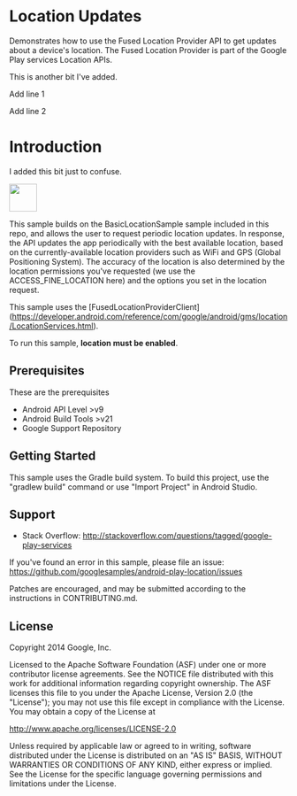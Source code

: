 Location Updates
================

Demonstrates how to use the Fused Location Provider API to get updates about a
device's location. The Fused Location Provider is part of the Google Play
services Location APIs.

This is another bit I've added.

Add line 1

Add line 2


Introduction
============
I added this bit just to confuse.<p><image width=50 height=50 src="./SailRight.png"></p>
This sample builds on the BasicLocationSample sample included in this repo,
and allows the user to request periodic location updates. In response, the API
updates the app periodically with the best available location, based on the
currently-available location providers such as WiFi and GPS (Global
Positioning System). The accuracy of the location is also determined by the
location permissions you've requested (we use the ACCESS_FINE_LOCATION here)
and the options you set in the location request.


This sample uses the
[FusedLocationProviderClient] (https://developer.android.com/reference/com/google/android/gms/location/LocationServices.html).

To run this sample, **location must be enabled**.


Prerequisites
--------------
These are the prerequisites

- Android API Level >v9
- Android Build Tools >v21
- Google Support Repository

Getting Started
---------------

This sample uses the Gradle build system. To build this project, use the
"gradlew build" command or use "Import Project" in Android Studio.

Support
-------

- Stack Overflow: http://stackoverflow.com/questions/tagged/google-play-services

If you've found an error in this sample, please file an issue:
https://github.com/googlesamples/android-play-location/issues

Patches are encouraged, and may be submitted according to the instructions in
CONTRIBUTING.md.

License
-------

Copyright 2014 Google, Inc.

Licensed to the Apache Software Foundation (ASF) under one or more contributor
license agreements.  See the NOTICE file distributed with this work for
additional information regarding copyright ownership.  The ASF licenses this
file to you under the Apache License, Version 2.0 (the "License"); you may not
use this file except in compliance with the License.  You may obtain a copy of
the License at

  http://www.apache.org/licenses/LICENSE-2.0

Unless required by applicable law or agreed to in writing, software
distributed under the License is distributed on an "AS IS" BASIS, WITHOUT
WARRANTIES OR CONDITIONS OF ANY KIND, either express or implied.  See the
License for the specific language governing permissions and limitations under
the License.
